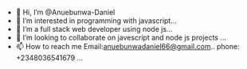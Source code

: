- 👋 Hi, I’m @Anuebunwa-Daniel
- 👀 I’m interested in programming with javascript...
- 🌱 I’m a  full stack web developer using node js...
- 💞️ I’m looking to collaborate on javescript and node js projects ...
- 📫 How to reach me Email:anuebunwadaniel66@gmail.com.. phone: +2348036541679 ...

<!---
Anuebunwa-Daniel/Anuebunwa-Daniel is a ✨ special ✨ repository because its `README.md` (this file) appears on your GitHub profile.
You can click the Preview link to take a look at your changes.
--->
